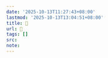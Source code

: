 ```yaml
---
date: '2025-10-13T11:27:43+08:00'
lastmod: '2025-10-13T13:04:51+08:00'
title: 󰙚
url: 󰙚
tags: []
src:
note:
---
```

